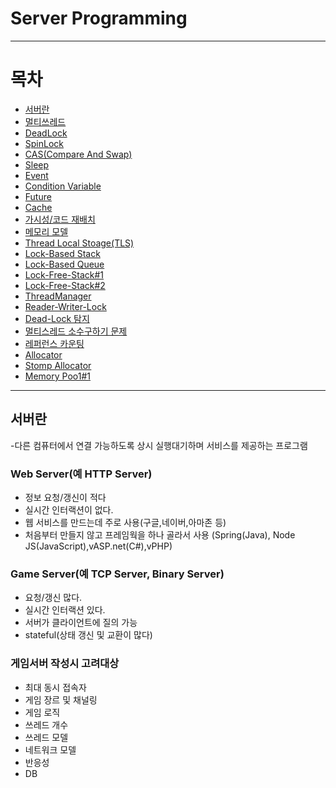 # Server Programming
* * *
# 목차
 * [서버란](#서버란)
  * [멀티쓰레드](#멀티쓰레드)
  * [DeadLock](https://github.com/sunkiyu/Server-Programming/blob/ea5804437b3fc1b0bc5c0e74fe50ab0eae16b99e/DeadLock/README.md)
  * [SpinLock](https://github.com/sunkiyu/Server-Programming/blob/514193b66bb37ae9b7a6032012482cda0f6a470c/SpinLock/README.md)
  * [CAS(Compare And Swap)](https://github.com/sunkiyu/Server-Programming/blob/083f88889266a8e1e7d28d7cb19140e4b39d4522/CAS/README.md)
  * [Sleep](https://github.com/sunkiyu/Server-Programming/blob/35042c521d923b0afc54bfb8b4fef260164ccf2e/Sleep/README.md)
  * [Event](https://github.com/sunkiyu/Server-Programming/blob/865fdadd86661e9e183d2dd3c91d7b3d6b65f9d6/Event/README.md)
  * [Condition Variable](https://github.com/sunkiyu/Server-Programming/blob/e03faf4da32ef2e15b9d35849c2b5c1c5484db15/Condition%20Variable/README.md)
  * [Future](https://github.com/sunkiyu/Server-Programming/blob/bb8922b00295ba37977bdfd6eefc5149f21121d7/Future/README.md)
  * [Cache](https://github.com/sunkiyu/Server-Programming/blob/25ee0f9553e0666642a3705734ce01137a60ccac/Cache/README.md)
  * [가시성/코드 재배치](https://github.com/sunkiyu/Server-Programming/blob/1d09a1dc94c99a6e2145a2052d3aebb79dbe67c6/%EA%B0%80%EC%8B%9C%EC%84%B1-%EC%BD%94%EB%93%9C%20%EC%9E%AC%EB%B0%B0%EC%B9%98/README.md)
  * [메모리 모델](https://github.com/sunkiyu/Server-Programming/blob/1daf24d651a6544c348e586dde454bfeedcd97ef/Memory%20Model/README.md)
  * [Thread Local Stoage(TLS)](https://github.com/sunkiyu/Server-Programming/blob/bdb74293bc6638e5ffad988c3ed7065658f5d692/TLS/README.md)
  * [Lock-Based Stack](https://github.com/sunkiyu/Server-Programming/blob/39b0bcae6e48a495601073a1005a9830f67982fa/LockBased%20Stack%20Queue/README.md)
  * [Lock-Based Queue](https://github.com/sunkiyu/Server-Programming/blob/39b0bcae6e48a495601073a1005a9830f67982fa/LockBased%20Stack%20Queue/README.md)
  * [Lock-Free-Stack#1](https://github.com/sunkiyu/Server-Programming/blob/e8e1eb5fe53f8574cbf172b9bd42dd933f99f949/Lock-Free-Stack%231/README.md)
  * [Lock-Free-Stack#2](https://github.com/sunkiyu/Server-Programming/blob/e8e1eb5fe53f8574cbf172b9bd42dd933f99f949/Lock-Free-Stack%232/README.md)
  * [ThreadManager](https://github.com/sunkiyu/Server-Programming/blob/ce48ed5016838b434bd97efeac10f0daec92b81d/ThreadManager/README.md)
  * [Reader-Writer-Lock](https://github.com/sunkiyu/Server-Programming/blob/bf6b74ded550721db0617aac70b4854fd519cd21/Reader-Writer-Lock/README.md)
  * [Dead-Lock 탐지](https://github.com/sunkiyu/Server-Programming/blob/9648d53a8f23a825ffde403be6ee80bd6196f06c/DeadLock%20Detection/README.md)
  * [멀티스레드 소수구하기 문제](https://github.com/sunkiyu/Server-Programming/blob/273667fa034ad9ce06a50c8f0608ff9f5abf1922/%EB%A9%80%ED%8B%B0%EC%8A%A4%EB%A0%88%EB%93%9C%20%EC%86%8C%EC%88%98%20%EA%B5%AC%ED%95%98%EA%B8%B0/README.md)
  * [레퍼런스 카운팅](https://github.com/sunkiyu/Server-Programming/blob/09b55dc4d0b8d82f16310322fa867d9d2859baf7/ReferenceCounting/README.md)
  * [Allocator](https://github.com/sunkiyu/Server-Programming/blob/690db615ae24be5a2564032546a218659f16bc9f/Allocator/README.md)
  * [Stomp Allocator](https://github.com/sunkiyu/Server-Programming/blob/c2558c16d9c5db573dde237ba207069131d105a3/Stomp-Allocator/README.md)
  * [Memory Poo1#1](https://github.com/sunkiyu/Server-Programming/blob/56ca3cdae840ef097fa485dbea188e92f5e61a7e/Memory%20Pool%231/README.md)
* * *
## 서버란
-다른 컴퓨터에서 연결 가능하도록 상시 실행대기하며 서비스를 제공하는 프로그램

### Web Server(예 HTTP Server)
* 정보 요청/갱신이 적다
* 실시간 인터랙션이 없다.
* 웹 서비스를 만드는데 주로 사용(구글,네이버,아마존 등)
* 처음부터 만들지 않고 프레임웍을 하나 골라서 사용
  (Spring(Java), Node JS(JavaScript),vASP.net(C#),vPHP)

### Game Server(예 TCP Server, Binary Server)
* 요청/갱신 많다.
* 실시간 인터랙션 있다.
* 서버가 클라이언트에 질의 가능
* stateful(상태 갱신 및 교환이 많다)

### 게임서버 작성시 고려대상
* 최대 동시 접속자
* 게임 장르 및 채널링
* 게임 로직
* 쓰레드 개수
* 쓰레드 모델
* 네트워크 모델
* 반응성
* DB  
